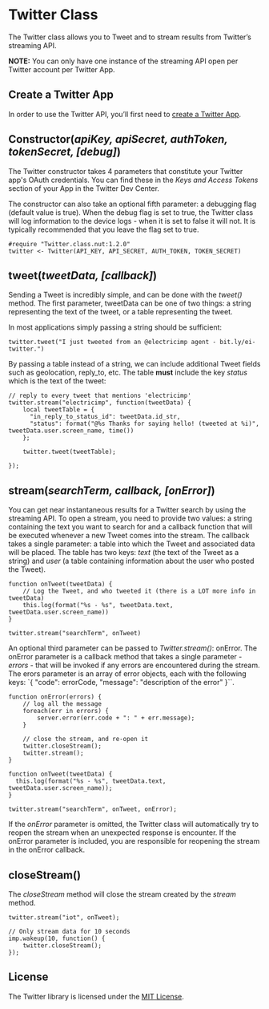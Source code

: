 # Twitter Class

The Twitter class allows you to Tweet and to stream results from Twitter’s streaming API.

**NOTE:** You can only have one instance of the streaming API open per Twitter account per Twitter App.

## Create a Twitter App

In order to use the Twitter API, you’ll first need to [create a Twitter App](https://apps.twitter.com/).

## Constructor(*apiKey, apiSecret, authToken, tokenSecret, [debug]*)

The Twitter constructor takes 4 parameters that constitute your Twitter app's OAuth credentials. You can find these in the *Keys and Access Tokens* section of your App in the Twitter Dev Center.

The constructor can also take an optional fifth parameter: a debugging flag (default value is true). When the debug flag is set to true, the Twitter class will log information to the device logs - when it is set to false it will not. It is typically recommended that you leave the flag set to true.

```squirrel
#require "Twitter.class.nut:1.2.0"
twitter <- Twitter(API_KEY, API_SECRET, AUTH_TOKEN, TOKEN_SECRET)
```

## tweet(*tweetData, [callback]*)

Sending a Tweet is incredibly simple, and can be done with the *tweet()* method. The first parameter, tweetData can be one of two things: a string representing the text of the tweet, or a table representing the tweet.

In most applications simply passing a string should be sufficient:

```squirrel
twitter.tweet("I just tweeted from an @electricimp agent - bit.ly/ei-twitter.")
```

By passing a table instead of a string, we can include additional Tweet fields such as geolocation, reply_to, etc. The table **must** include the key *status* which is the text of the tweet:

```squirrel
// reply to every tweet that mentions 'electricimp'
twitter.stream("electricimp", function(tweetData) {
    local tweetTable = {
      "in_reply_to_status_id": tweetData.id_str,
      "status": format("@%s Thanks for saying hello! (tweeted at %i)", tweetData.user.screen_name, time())
    };

    twitter.tweet(tweetTable);

});
```

## stream(*searchTerm, callback, [onError]*)

You can get near instantaneous results for a Twitter search by using the streaming API. To open a stream, you need to provide two values: a string containing the text you want to search for and a callback function that will be executed whenever a new Tweet comes into the stream. The callback takes a single parameter: a table into which the Tweet and associated data will be placed. The table has two keys: *text* (the text of the Tweet as a string) and *user* (a table containing information about the user who posted the Tweet).

```squirrel
function onTweet(tweetData) {
    // Log the Tweet, and who tweeted it (there is a LOT more info in tweetData)
    this.log(format("%s - %s", tweetData.text, tweetData.user.screen_name))
}

twitter.stream("searchTerm", onTweet)
```

An optional third parameter can be passed to *Twitter.stream()*: onError. The onError parameter is a callback method that takes a single parameter - *errors* - that will be invoked if any errors are encountered during the stream. The erors parameter is an array of error objects, each with the following keys: `{ "code": errorCode, "message": "description of the error" }``.

```squirrel
function onError(errors) {
    // log all the message
    foreach(err in errors) {
        server.error(err.code + ": " + err.message);
    }

    // close the stream, and re-open it
    twitter.closeStream();
    twitter.stream();
}

function onTweet(tweetData) {
  this.log(format("%s - %s", tweetData.text, tweetData.user.screen_name));
}

twitter.stream("searchTerm", onTweet, onError);
```

If the *onError* parameter is omitted, the Twitter class will automatically try to reopen the stream when an unexpected response is encounter. If the onError parameter is included, you are responsible for reopening the stream in the onError callback.

## closeStream()

The *closeStream* method will close the stream created by the *stream* method.

```squirrel
twitter.stream("iot", onTweet);

// Only stream data for 10 seconds
imp.wakeup(10, function() {
    twitter.closeStream();
});
```

## License

The Twitter library is licensed under the [MIT License](./LICENSE).
